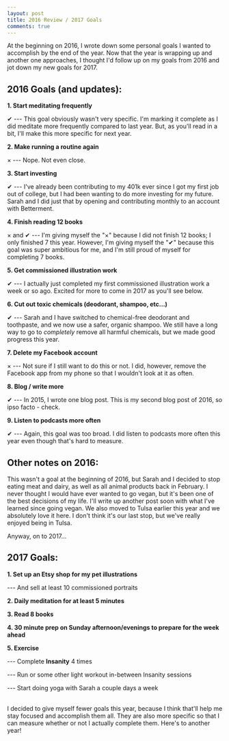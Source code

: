 ```yaml
---
layout: post
title: 2016 Review / 2017 Goals
comments: true
---
```


At the beginning on 2016, I wrote down some personal goals I wanted to accomplish by the end of the year. Now that the year is wrapping up and another one approaches, I thought I'd follow up on my goals from 2016 and jot down my new goals for 2017.

<h2 class="blog-subhead">2016 Goals (and updates):</h2>

**1. Start meditating frequently**

<span class="green-check">&#10004;</span> --- This goal obviously wasn't very specific. I'm marking it complete as I did meditate more frequently compared to last year. But, as you'll read in a bit, I'll make this more specific for next year.

**2. Make running a routine again**

<span class="red-x">&times;</span> --- Nope. Not even close.

**3. Start investing**

<span class="green-check">&#10004;</span> --- I've already been contributing to my 401k ever since I got my first job out of college, but I had been wanting to do more investing for my future. Sarah and I did just that by opening and contributing monthly to an account with Betterment.

**4. Finish reading 12 books**

<span class="red-x">&times;</span> and <span class="green-check">&#10004;</span> --- I'm giving myself the "<span class="red-x">&times;</span>" because I did not finish 12 books; I only finished 7 this year. However, I'm giving myself the "<span class="green-check">&#10004;</span>" because this goal was super ambitious for me, and I'm still proud of myself for completing 7 books.

**5. Get commissioned illustration work**

<span class="green-check">&#10004;</span> --- I actually just completed my first commissioned illustration work a week or so ago. Excited for more to come in 2017 as you'll see below.

**6. Cut out toxic chemicals (deodorant, shampoo, etc...)**

<span class="green-check">&#10004;</span> --- Sarah and I have switched to chemical-free deodorant and toothpaste, and we now use a safer, organic shampoo. We still have a long way to go to _completely_ remove all harmful chemicals, but we made good progress this year.

**7. Delete my Facebook account**

<span class="red-x">&times;</span> --- Not sure if I still want to do this or not. I did, however, remove the Facebook app from my phone so that I wouldn't look at it as often.

**8. Blog / write more**

<span class="green-check">&#10004;</span> --- In 2015, I wrote one blog post. This is my second blog post of 2016, so ipso facto - check.

**9. Listen to podcasts more often**

<span class="green-check">&#10004;</span> --- Again, this goal was too broad. I did listen to podcasts more often this year even though that's hard to measure.

<h2 class="blog-subhead">Other notes on 2016:</h2>

This wasn't a goal at the beginning of 2016, but Sarah and I decided to stop eating meat and dairy, as well as all animal products back in February. I never thought I would have ever wanted to go vegan, but it's been one of the best decisions of my life. I'll write up another post soon with what I've learned since going vegan. We also moved to Tulsa earlier this year and we absolutely love it here. I don't think it's our last stop, but we've really enjoyed being in Tulsa.

Anyway, on to 2017...

<h2 class="blog-subhead">2017 Goals:</h2>

**1. Set up an Etsy shop for my pet illustrations**

<span class="sub-bullet">--- And sell at least 10 commissioned portraits</span>

**2. Daily meditation for at least 5 minutes**

**3. Read 8 books**

**4. 30 minute prep on Sunday afternoon/evenings to prepare for the week ahead**

**5. Exercise**

<span class="sub-bullet">--- Complete **Insanity** 4 times</span>

<span class="sub-bullet">--- Run or some other light workout in-between Insanity sessions</span>

<span class="sub-bullet">--- Start doing yoga with Sarah a couple days a week</span>

<br>
I decided to give myself fewer goals this year, because I think that'll help me stay focused and accomplish them all. They are also more specific so that I can measure whether or not I actually complete them. Here's to another year!
